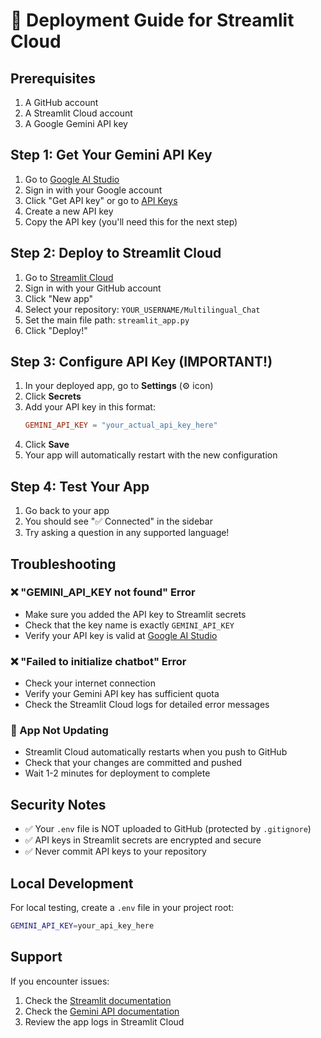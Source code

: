 # 🚀 Deployment Guide for Streamlit Cloud

## Prerequisites
1. A GitHub account
2. A Streamlit Cloud account
3. A Google Gemini API key

## Step 1: Get Your Gemini API Key
1. Go to [Google AI Studio](https://aistudio.google.com/)
2. Sign in with your Google account
3. Click "Get API key" or go to [API Keys](https://aistudio.google.com/app/apikey)
4. Create a new API key
5. Copy the API key (you'll need this for the next step)

## Step 2: Deploy to Streamlit Cloud
1. Go to [Streamlit Cloud](https://share.streamlit.io/)
2. Sign in with your GitHub account
3. Click "New app"
4. Select your repository: `YOUR_USERNAME/Multilingual_Chat`
5. Set the main file path: `streamlit_app.py`
6. Click "Deploy!"

## Step 3: Configure API Key (IMPORTANT!)
1. In your deployed app, go to **Settings** (⚙️ icon)
2. Click **Secrets**
3. Add your API key in this format:
   ```toml
   GEMINI_API_KEY = "your_actual_api_key_here"
   ```
4. Click **Save**
5. Your app will automatically restart with the new configuration

## Step 4: Test Your App
1. Go back to your app
2. You should see "✅ Connected" in the sidebar
3. Try asking a question in any supported language!

## Troubleshooting

### ❌ "GEMINI_API_KEY not found" Error
- Make sure you added the API key to Streamlit secrets
- Check that the key name is exactly `GEMINI_API_KEY`
- Verify your API key is valid at [Google AI Studio](https://aistudio.google.com/)

### ❌ "Failed to initialize chatbot" Error
- Check your internet connection
- Verify your Gemini API key has sufficient quota
- Check the Streamlit Cloud logs for detailed error messages

### 🔄 App Not Updating
- Streamlit Cloud automatically restarts when you push to GitHub
- Check that your changes are committed and pushed
- Wait 1-2 minutes for deployment to complete

## Security Notes
- ✅ Your `.env` file is NOT uploaded to GitHub (protected by `.gitignore`)
- ✅ API keys in Streamlit secrets are encrypted and secure
- ✅ Never commit API keys to your repository

## Local Development
For local testing, create a `.env` file in your project root:
```bash
GEMINI_API_KEY=your_api_key_here
```

## Support
If you encounter issues:
1. Check the [Streamlit documentation](https://docs.streamlit.io/)
2. Check the [Gemini API documentation](https://ai.google.dev/docs)
3. Review the app logs in Streamlit Cloud
